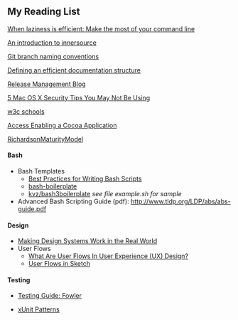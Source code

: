 ## My Reading List

[When laziness is efficient: Make the most of your command line](https://stackoverflow.blog/2020/02/12/when-laziness-is-efficient-make-the-most-of-your-command-line/?utm_source=Iterable&utm_medium=email&utm_campaign=the_overflow_newsletter&utm_content=02-19-20)

[An introduction to innersource](https://resources.github.com/whitepapers/introduction-to-innersource/)

[Git branch naming conventions](http://www.guyroutledge.co.uk/blog/git-branch-naming-conventions/)

[Defining an efficient documentation structure](https://www.foreach.be/blog/defining-efficient-documentation-structure)

[Release Management Blog](https://release.mozilla.org)

[5 Mac OS X Security Tips You May Not Be Using](https://www.macprovideo.com/article/mac-osx/5-mac-os-x-security-tips-you-may-not-be-using/)

[w3c schools](https://www.w3schools.com)

[Access Enabling a Cocoa Application](https://developer.apple.com/library/mac/#documentation/Cocoa/Conceptual/Accessibility/cocoaAXAccessEnabling/cocoaAXAccessEnabling.html%23//apple_ref/doc/uid/20001059-BAJJIBFA)

[RichardsonMaturityModel](https://www.martinfowler.com/articles/richardsonMaturityModel.html)

#### Bash
- Bash Templates
  - [Best Practices for Writing Bash Scripts](https://kvz.io/bash-best-practices.html)
  - [bash-boilerplate](https://github.com/alphabetum/bash-boilerplate)
  - [kvz/bash3boilerplate](https://github.com/kvz/bash3boilerplate) *see file example.sh for sample*
- Advanced Bash Scripting Guide (pdf): http://www.tldp.org/LDP/abs/abs-guide.pdf

#### Design
- [Making Design Systems Work in the Real World](https://www.sitepoint.com/premium/books/smashing-book-6-new-frontiers-in-web-design/read/1)
- User Flows
  - [What Are User Flows In User Experience (UX) Design?](https://careerfoundry.com/en/blog/ux-design/what-are-user-flows/)
  - [User Flows in Sketch](https://blog.prototypr.io/user-flows-in-sketch-step-by-step-guide-to-create-them-quickly-9dd130e0dd36)

#### Testing
- [Testing Guide: Fowler](https://martinfowler.com/testing/?utm_medium=email&utm_source=topic+optin&utm_campaign=awareness&utm_content=20191214+prog+nl&mkt_tok=eyJpIjoiWldRNVpEUmlaRE14T1dFMSIsInQiOiJiV3ZyMW5XamJUdjN5M1I2N2VEc0p3U2RsczQyVVNKSW9LOXpjeWFMYUZ2U2FCb2Z2VzJVVEdiRDk4WTJSd05HNTI4OEt0RXJSRmlVK0pcLzJ0YXgyRGZReVdSU0Nra3NPUjJnSkhRQW1HSEFTMFk4THp1QTZvamc5alFaY1p1N28ifQ%3D%3D)

- [xUnit Patterns](http://xunitpatterns.com)